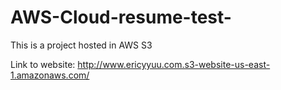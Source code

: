# AWS-Cloud-resume-test-
This is a project hosted in AWS S3

Link to website: http://www.ericyyuu.com.s3-website-us-east-1.amazonaws.com/
